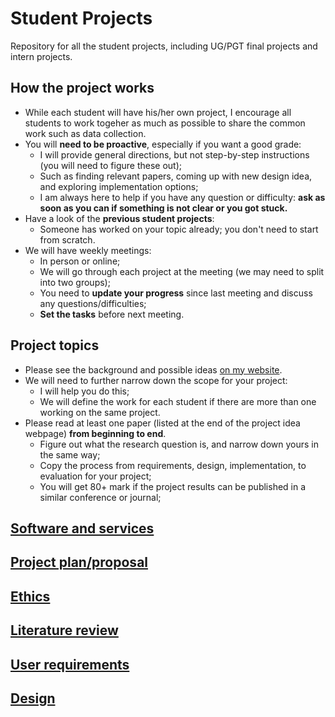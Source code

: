 # Student Projects
Repository for all the student projects, including UG/PGT final projects and intern projects.

## How the project works
- While each student will have his/her own project, I encourage all students to work togeher as much as possible to share the common work such as data collection.
- You will **need to be proactive**, especially if you want a good grade:
  - I will provide general directions, but not step-by-step instructions (you will need to figure these out);
  - Such as finding relevant papers, coming up with new design idea, and exploring implementation options;
  - I am always here to help if you have any question or difficulty: **ask as soon as you can if something is not clear or you got stuck.**
- Have a look of the **previous student projects**:
  - Someone has worked on your topic already; you don't need to start from scratch.
- We will have weekly meetings:
  - In person or online;
  - We will go through each project at the meeting (we may need to split into two groups);
  - You need to **update your progress** since last meeting and discuss any questions/difficulties;
  - **Set the tasks** before next meeting.

## Project topics
- Please see the background and possible ideas [on my website](https://kaixu.me/projects/).
- We will need to further narrow down the scope for your project:
  - I will help you do this;
  - We will define the work for each student if there are more than one working on the same project.  
- Please read at least one paper (listed at the end of the project idea webpage) **from beginning to end**. 
  - Figure out what the research question is, and narrow down yours in the same way;
  - Copy the process from requirements, design, implementation, to evaluation for your project;
  - You will get 80+ mark if the project results can be published in a similar conference or journal;
 
## [Software and services](instructions/software.md)

## [Project plan/proposal](instructions/proposal.md)

## [Ethics](instructions/ethics.md)

## [Literature review](instructions/literature.md)

## [User requirements](instructions/requirements.md)

## [Design](instructions/design.md)
